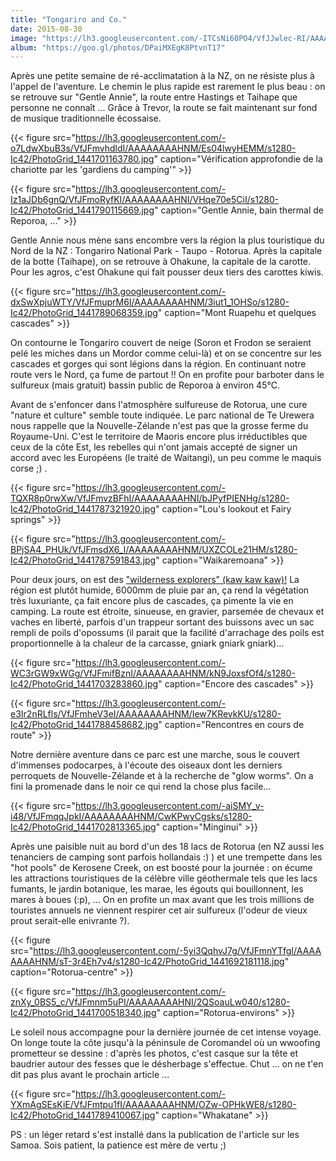 ```yaml
---
title: "Tongariro and Co."
date: 2015-08-30
image: "https://lh3.googleusercontent.com/-ITCsNi60PO4/VfJJwlec-RI/AAAAAAAAHOQ/DYWv_SD2AmY/s1280-Ic42/IMG_6383.JPG"
album: "https://goo.gl/photos/DPaiMXEgK8PtvnT17"
---
```


Après une petite semaine de ré-acclimatation à la NZ, on ne résiste plus à l'appel de l'aventure. Le chemin le plus rapide est rarement le plus beau : on se retrouve sur "Gentle Annie", la route entre Hastings et Taihape que personne ne connaît ... Grâce à Trevor, la route se fait maintenant sur fond de musique traditionnelle écossaise.

{{< figure src="https://lh3.googleusercontent.com/-o7LdwXbuB3s/VfJFmvhdldI/AAAAAAAAHNM/Es04lwyHEMM/s1280-Ic42/PhotoGrid_1441701163780.jpg" caption="Vérification approfondie de la chariotte par les 'gardiens du camping'" >}}

{{< figure src="https://lh3.googleusercontent.com/-Iz1aJDb6gnQ/VfJFmoRyfKI/AAAAAAAAHNI/VHqe70e5CiI/s1280-Ic42/PhotoGrid_1441790115669.jpg" caption="Gentle Annie, bain thermal de Reporoa, ..." >}}

Gentle Annie nous mène sans encombre vers la région la plus touristique du Nord de la NZ : Tongariro National Park - Taupo - Rotorua. Après la capitale de la botte (Taihape), on se retrouve à Ohakune, la capitale de la carotte. Pour les agros, c'est Ohakune qui fait pousser deux tiers des carottes kiwis. 

{{< figure src="https://lh3.googleusercontent.com/-dxSwXpjuWTY/VfJFmuprM6I/AAAAAAAAHNM/3iut1_1OHSo/s1280-Ic42/PhotoGrid_1441789068359.jpg" caption="Mont Ruapehu et quelques cascades" >}}

On contourne le Tongariro couvert de neige (Soron et Frodon se seraient pelé les miches dans un Mordor comme celui-là) et on se concentre sur les cascades et gorges qui sont légions dans la région. En continuant notre route vers le Nord, ça fume de partout !! On en profite pour barboter dans le sulfureux (mais gratuit) bassin public de Reporoa à environ 45°C.

Avant de s'enfoncer dans l'atmosphère sulfureuse de Rotorua, une cure "nature et culture" semble toute indiquée. Le parc national de Te Urewera nous rappelle que la Nouvelle-Zélande n'est pas que la grosse ferme du Royaume-Uni. C'est le territoire de Maoris encore plus irréductibles que ceux de la côte Est, les rebelles qui n'ont jamais accepté de signer un accord avec les Européens (le traité de Waitangi), un peu comme le maquis corse ;) .

{{< figure src="https://lh3.googleusercontent.com/-TQXR8p0rwXw/VfJFmvzBFhI/AAAAAAAAHNI/bJPyfPIENHg/s1280-Ic42/PhotoGrid_1441787321920.jpg" caption="Lou's lookout et Fairy springs" >}}

{{< figure src="https://lh3.googleusercontent.com/-BPjSA4_PHUk/VfJFmsdX6_I/AAAAAAAAHNM/UXZCOLe21HM/s1280-Ic42/PhotoGrid_1441787591843.jpg" caption="Waikaremoana" >}}

Pour deux jours, on est des ["wilderness explorers" (kaw kaw kaw)!](https://youtu.be/Wc_kQsNzu7M) La région est plutôt humide, 6000mm de pluie par an, ça rend la végétation très luxuriante, ça fait encore plus de cascades, ça pimente la vie en camping. La route est étroite, sinueuse, en gravier, parsemée de chevaux et vaches en liberté, parfois d'un trappeur sortant des buissons avec un sac rempli de poils d'opossums (il parait que la facilité d'arrachage des poils est proportionnelle à la chaleur de la carcasse, gniark gniark gniark)... 

{{< figure src="https://lh3.googleusercontent.com/-WC3rGW9xWGg/VfJFmifBznI/AAAAAAAAHNM/kN9JoxsfOf4/s1280-Ic42/PhotoGrid_1441703283860.jpg" caption="Encore des cascades" >}}

{{< figure src="https://lh3.googleusercontent.com/-e3Ir2nRLfls/VfJFmheV3eI/AAAAAAAAHNM/Iew7KRevkKU/s1280-Ic42/PhotoGrid_1441788458682.jpg" caption="Rencontres en cours de route" >}}

Notre dernière aventure dans ce parc est une marche, sous le couvert d'immenses podocarpes, à l'écoute des oiseaux dont les derniers perroquets de Nouvelle-Zélande et à la recherche de "glow worms". On a fini la promenade dans le noir ce qui rend la chose plus facile... 

{{< figure src="https://lh3.googleusercontent.com/-aiSMY_v-i48/VfJFmqqJpkI/AAAAAAAAHNM/CwKPwyCgsks/s1280-Ic42/PhotoGrid_1441702813365.jpg" caption="Minginui" >}}

Après une paisible nuit au bord d'un des 18 lacs de Rotorua (en NZ aussi les tenanciers de camping sont parfois hollandais :) ) et une trempette dans les "hot pools" de Kerosene Creek, on est boosté pour la journée : on écume les attractions touristiques de la célèbre ville géothermale tels que les lacs fumants, le jardin botanique, les marae, les égouts qui bouillonnent, les mares à boues (:p), ... On en profite un max avant que les trois millions de touristes annuels ne viennent respirer cet air sulfureux (l'odeur de vieux prout serait-elle enivrante ?).

{{< figure src="https://lh3.googleusercontent.com/-5yi3QqhvJ7g/VfJFmnYTfgI/AAAAAAAAHNM/sT-3r4Eh7v4/s1280-Ic42/PhotoGrid_1441692181118.jpg" caption="Rotorua-centre" >}}

{{< figure src="https://lh3.googleusercontent.com/-znXy_0BS5_c/VfJFmnm5uPI/AAAAAAAAHNI/2QSoauLw040/s1280-Ic42/PhotoGrid_1441700518340.jpg" caption="Rotorua-environs" >}}

Le soleil nous accompagne pour la dernière journée de cet intense voyage. On longe toute la côte jusqu'à la péninsule de Coromandel où un wwoofing prometteur se dessine : d'après les photos, c'est casque sur la tête et baudrier autour des fesses que le désherbage s'effectue. Chut ... on ne t'en dit pas plus avant le prochain article ...

{{< figure src="https://lh3.googleusercontent.com/-YXmAgSEsKiE/VfJFmtpu1fI/AAAAAAAAHNM/OZw-OPHkWE8/s1280-Ic42/PhotoGrid_1441789410067.jpg" caption="Whakatane" >}}

PS : un léger retard s'est installé dans la publication de l'article sur les Samoa. Sois patient, la patience est mère de vertu ;)

